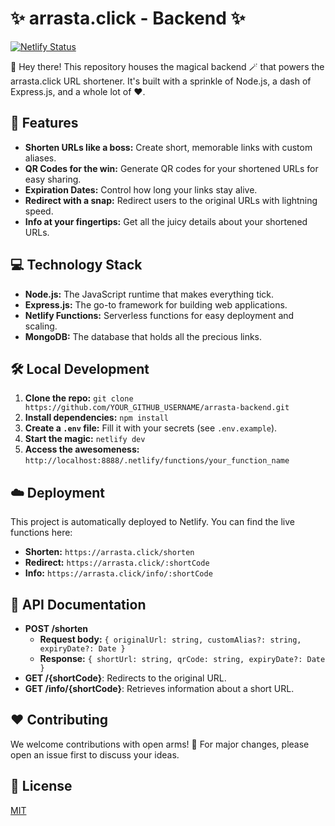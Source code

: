 # ✨ arrasta.click - Backend ✨

[![Netlify Status](https://api.netlify.com/api/v1/badges/YOUR_NETLIFY_SITE_ID/deploy-status)](https://app.netlify.com/sites/YOUR_NETLIFY_SITE_NAME/deploys)

👋 Hey there! This repository houses the magical backend 🪄 that powers the arrasta.click URL shortener. It's built with a sprinkle of Node.js, a dash of Express.js, and a whole lot of ❤️.

## 🚀 Features

* **Shorten URLs like a boss:** Create short, memorable links with custom aliases.
* **QR Codes for the win:** Generate QR codes for your shortened URLs for easy sharing.
* **Expiration Dates:** Control how long your links stay alive.
* **Redirect with a snap:** Redirect users to the original URLs with lightning speed.
* **Info at your fingertips:** Get all the juicy details about your shortened URLs.

## 💻 Technology Stack

* **Node.js:** The JavaScript runtime that makes everything tick.
* **Express.js:** The go-to framework for building web applications.
* **Netlify Functions:** Serverless functions for easy deployment and scaling.
* **MongoDB:** The database that holds all the precious links.

## 🛠️ Local Development

1. **Clone the repo:** `git clone https://github.com/YOUR_GITHUB_USERNAME/arrasta-backend.git`
2. **Install dependencies:** `npm install`
3. **Create a `.env` file:** Fill it with your secrets (see `.env.example`).
4. **Start the magic:** `netlify dev`
5. **Access the awesomeness:** `http://localhost:8888/.netlify/functions/your_function_name`

## ☁️ Deployment

This project is automatically deployed to Netlify. You can find the live functions here:

* **Shorten:** `https://arrasta.click/shorten`
* **Redirect:** `https://arrasta.click/:shortCode`
* **Info:** `https://arrasta.click/info/:shortCode`

## 📖 API Documentation

* **POST /shorten**
    * **Request body:** `{ originalUrl: string, customAlias?: string, expiryDate?: Date }`
    * **Response:** `{ shortUrl: string, qrCode: string, expiryDate?: Date }`
* **GET /{shortCode}**: Redirects to the original URL.
* **GET /info/{shortCode}**: Retrieves information about a short URL.

## ❤️ Contributing

We welcome contributions with open arms! 🤗 For major changes, please open an issue first to discuss your ideas.

## 📜 License

[MIT](https://choosealicense.com/licenses/mit/)
